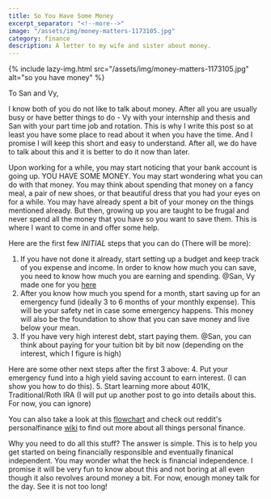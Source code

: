 ```yaml
---
title: So You Have Some Money
excerpt_separator: "<!--more-->"
image: "/assets/img/money-matters-1173105.jpg"
category: finance
description: A letter to my wife and sister about money.
---
```


{% include lazy-img.html src="/assets/img/money-matters-1173105.jpg" alt="so you have money" %}

To San and Vy,

I know both of you do not like to talk about money. After all you are usually busy or have better things to do - Vy with your internship and thesis and San with your part time job and rotation. This is why I write this post so at least you have some place to read about it when you have the time. And I promise I will keep this short and easy to understand. After all, we do have to talk about this and it is better to do it now than later.

<!--more-->

Upon working for a while, you may start noticing that your bank account is going up. YOU HAVE SOME MONEY. You may start wondering what you can do with that money. You may think about spending that money on a fancy meal, a pair of new shoes, or that beautiful dress that you had your eyes on for a while. You may have already spent a bit of your money on the things mentioned already. But then, growing up you are taught to be frugal and never spend all the money that you have so you want to save them. This is where I want to come in and offer some help.

Here are the first few *INITIAL* steps that you can do (There will be more):

1.  If  you have not done it already, start setting up a budget and keep track of you expense and income. In order to know how much you can save, you need to know how much you are earning and spending. @San, Vy made one for you [here](https://docs.google.com/spreadsheets/d/1QcXNs1b35f-vd9t82PB5aL8n1TTsil8HQD-1WbGZJ54/edit#gid=416635166)
2.  After you know how much you spend for a month, start saving up for an emergency fund (ideally 3 to 6 months of your monthly expense). This will be your safety net in case some emergency happens. This money will also be the foundation to show that you can save money and live below your mean.
3.  If you have very high interest debt, start paying them. @San, you can think about paying for your tuition bit by bit now (depending on the interest, which I figure is high)

Here are some other next steps after the first 3 above:
4.  Put your emergency fund into a high yield saving account to earn interest. (I can show you how to do this).
5.  Start learning more about 401K, Traditional/Roth IRA (I will put up another post to go into details about this. For now, you can ignore)

You can also take a look at this [flowchart](https://i.imgur.com/lSoUQr2.webp) and check out reddit's personalfinance [wiki](https://www.reddit.com/r/personalfinance/wiki/index) to find out more about all things personal finance.

Why you need to do all this stuff? The answer is simple. This is to help you get started on being financially responsible and eventually finanical independent. You may wonder what the heck is financial independence. I promise it will be very fun to know about this and not boring at all even though it also revolves around money a bit. For now, enough money talk for the day. See it is not too long!
